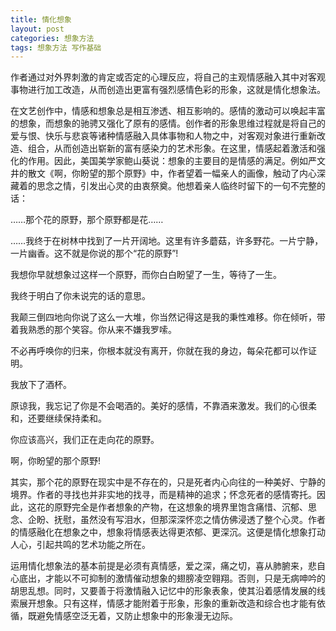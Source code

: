 ```yaml
---
title: 情化想象
layout: post
categories: 想象方法
tags: 想象方法 写作基础
---
```


作者通过对外界刺激的肯定或否定的心理反应，将自己的主观情感融入其中对客观事物进行加工改造，从而创造出更富有强烈感情色彩的形象，这就是情化想象法。

在文艺创作中，情感和想象总是相互渗透、相互影响的。感情的激动可以唤起丰富的想象，而想象的驰骋又强化了原有的感情。创作者的形象思维过程就是将自己的爱与恨、快乐与悲哀等诸种情感融入具体事物和人物之中，对客观对象进行重新改造、组合，从而创造出崭新的富有感染力的艺术形象。在这里，情感起着激活和强化的作用。因此，美国美学家鲍山葵说：想象的主要目的是情感的满足。例如严文井的散文《啊，你盼望的那个原野》中，作者望着一幅亲人的画像，触动了内心深藏着的思念之情，引发出心灵的由衷祭奠。他想着亲人临终时留下的一句不完整的话：

……那个花的原野，那个原野都是花……

……我终于在树林中找到了一片开阔地。这里有许多蘑菇，许多野花。一片宁静，一片幽香。这不就是你说的那个“花的原野”!

我想你早就想象过这样一个原野，而你白白盼望了一生，等待了一生。

我终于明白了你未说完的话的意思。

我颠三倒四地向你说了这么一大堆，你当然记得这是我的秉性难移。你在倾听，带着我熟悉的那个笑容。你从来不嫌我罗嗦。

不必再呼唤你的归来，你根本就没有离开，你就在我的身边，每朵花都可以作证明。

我放下了酒杯。

原谅我，我忘记了你是不会喝酒的。美好的感情，不靠酒来激发。我们的心很柔和，还要继续保持柔和。

你应该高兴，我们正在走向花的原野。

啊，你盼望的那个原野!

其实，那个花的原野在现实中是不存在的，只是死者内心向往的一种美好、宁静的境界。作者的寻找也并非实地的找寻，而是精神的追求；怀念死者的感情寄托。因此，这花的原野完全是作者想象的产物，在这想象的境界里饱含痛惜、沉郁、思念、企盼、抚慰，虽然没有写泪水，但那深深怀恋之情仿佛浸透了整个心灵。作者的情感融化在想象之中，想象将情感表达得更浓郁、更深沉。这便是情化想象打动人心，引起共鸣的艺术功能之所在。

运用情化想象法的基本前提是必须有真情感，爱之深，痛之切，喜从肺腑来，悲自心底出，才能以不可抑制的激情催动想象的翅膀凌空翱翔。否则，只是无病呻吟的胡思乱想。同时，又要善于将激情融入记忆中的形象表象，使其沿着感情发展的线索展开想象。只有这样，情感才能附着于形象，形象的重新改造和综合也才能有依循，既避免情感空泛无着，又防止想象中的形象漫无边际。 